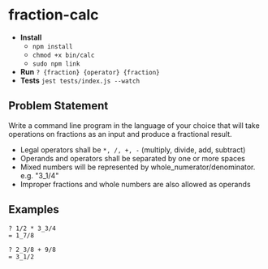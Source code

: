 # fraction-calc

+ **Install** 
    + `npm install`
    + `chmod +x bin/calc`
    + `sudo npm link`
+ **Run** `? {fraction} {operator} {fraction}`
+ **Tests** `jest tests/index.js --watch`

## Problem Statement
Write a command line program in the language of your choice that will take operations on fractions as an input and produce a fractional result.

+ Legal operators shall be `*, /, +, -` (multiply, divide, add, subtract)
+ Operands and operators shall be separated by one or more spaces
+ Mixed numbers will be represented by whole_numerator/denominator. e.g. "3\_1/4"
+ Improper fractions and whole numbers are also allowed as operands

## Examples

    ? 1/2 * 3_3/4
    = 1_7/8

    ? 2_3/8 + 9/8
    = 3_1/2


